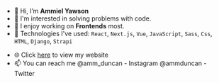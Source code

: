 - 👋 Hi, I’m **Ammiel Yawson**
- 🎯 I'm interested in solving problems with code. 
- 🍾 I enjoy working on **Frontends** most.
- 🧰 Technologies I've used: `React`, `Next.js`, `Vue`, `JavaScript`, `Sass`, `Css`, `HTML`, `Django`, `Strapi` 
<!-- - 💞️ I’m looking to collaborate on ... -->
- 🌐 Click [here](https://ammielyawson.com) to view my website
- 📫 You can reach me @amm_duncan - Instagram
                      @ammduncan - Twitter

<!---
AmmDuncan/AmmDuncan is a ✨ special ✨ repository because its `README.md` (this file) appears on your GitHub profile.
You can click the Preview link to take a look at your changes.
--->
